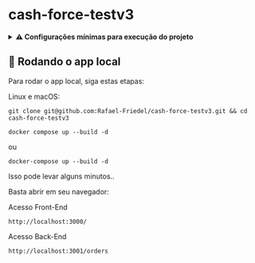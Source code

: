 # cash-force-testv3

<details>
<summary><strong> ⚠️ Configurações mínimas para execução do projeto</strong></summary><br />

Na sua máquina você deve ter:

- [Node v18.12.1](https://nodejs.org/en/)
- [Docker version 20.10.20](https://docs.docker.com/engine/install/ubuntu/)
- [Caso queira desinstalar o Docker após rodar o projeto](https://docs.docker.com/compose/install/#uninstallation)

</details>

## 🚀 Rodando o app local

Para rodar o app local, siga estas etapas:

Linux e macOS:

```
git clone git@github.com:Rafael-Friedel/cash-force-testv3.git && cd cash-force-testv3
```

```
docker compose up --build -d
```

ou

```
docker-compose up --build -d
```

Isso pode levar alguns minutos..

Basta abrir em seu navegador:

Acesso Front-End

```
http://localhost:3000/
```

Acesso Back-End

```
http://localhost:3001/orders
```
